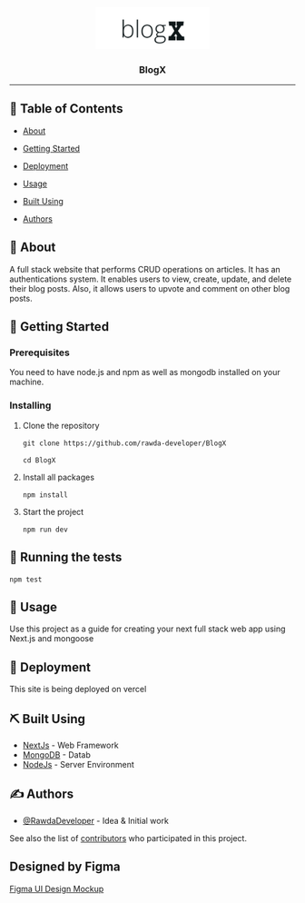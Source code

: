 <p align="center">
  <a href="" rel="noopener">
 <img width=200px src="./public/BlogX.png" alt="Project logo"></a>
</p>

<h3 align="center">BlogX</h3>

---

## 📝 Table of Contents

- [About](#about)
- [Getting Started](#getting_started)
- [Deployment](#deployment)
- [Usage](#usage)
- [Built Using](#built_using)

- [Authors](#authors)

## 🧐 About <a name = "about"></a>

A full stack website that performs CRUD operations on articles. It has an authentications system. It enables users to view, create, update, and delete their blog posts. Also, it allows users to upvote and comment on other blog posts.

## 🏁 Getting Started <a name = "getting_started"></a>

### Prerequisites

You need to have node.js and npm as well as mongodb installed on your machine.

### Installing

1. Clone the repository

   ```
   git clone https://github.com/rawda-developer/BlogX
   ```

   ```
   cd BlogX
   ```

2. Install all packages
   ```
   npm install
   ```
3. Start the project
   ```
   npm run dev
   ```

## 🔧 Running the tests

```
npm test
```

## 🎈 Usage <a name="usage"></a>

Use this project as a guide for creating your next full stack web app using Next.js and mongoose

## 🚀 Deployment <a name = "deployment"></a>

This site is being deployed on vercel

## ⛏️ Built Using <a name = "built_using"></a>

- [NextJs](https://nextjs.org/) - Web Framework
- [MongoDB](https://www.mongodb.com/) - Datab
- [NodeJs](https://nodejs.org/en/) - Server Environment

## ✍️ Authors <a name = "authors"></a>

- [@RawdaDeveloper](https://github.com/rawda-developer) - Idea & Initial work

See also the list of [contributors](https://github.com/kylelobo/The-Documentation-Compendium/contributors) who participated in this project.

## Designed by Figma

[Figma UI Design Mockup](https://www.figma.com/proto/q1iWAZdSeoDzjfB0xWNrFZ/BlogX?node-id=2%3A70409&scaling=scale-down&page-id=0%3A1&starting-point-node-id=2%3A70409)
